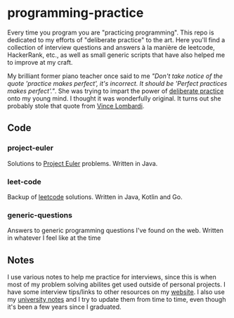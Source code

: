 # programming-practice 
Every time you program you are "practicing programming". This repo is dedicated to my efforts of "deliberate practice" to the art. Here you'll find a collection of interview questions and answers à la manière de leetcode, HackerRank, etc., as well as small generic scripts that have also helped me to improve at my craft. 

My brilliant former piano teacher once said to me _"Don't take notice of the quote 'practice makes perfect', it's incorrect. It should be 'Perfect practices makes perfect'."_. She was trying to impart the power of [deliberate practice](https://jamesclear.com/deliberate-practice-theory) onto my young mind. I thought it was wonderfully original. It turns out she probably stole that quote from [Vince Lombardi](https://www.brainyquote.com/quotes/vince_lombardi_138158). 

## Code 

### project-euler
Solutions to [Project Euler](https://projecteuler.net/) problems. Written in Java. 

### leet-code
Backup of [leetcode](http://leetcode.com) solutions. Written in Java, Kotlin and Go.

### generic-questions
Answers to generic programming questions I've found on the web. Written in whatever I feel like at the time

## Notes
I use various notes to help me practice for interviews, since this is when most of my problem solving abilites get used outside of personal projects. I have some interview tips/links to other resources on my [website](wwww.elliotalker.com). I also use my [university notes](https://github.com/elliotalker/university-notes) and I try to update them from time to time, even though it's been a few years since I graduated.  
